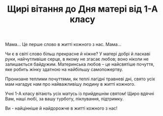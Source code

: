 ﻿---
title: Щирі вітання до Дня матері від 1-А класу
---

Мама… Це перше слово в житті кожного з нас. Мама…

Чи є в світі слово більш прекрасне й ніжне? У матері добрі й ласкаві руки, найчутливіше серце, в якому не згасає любов; воно ніколи не залишається байдужим. Материнська любов – це найсвятіше почуття, яке робить жінку здатною на найбільшу самопожертву.

Пронизане теплими почуттями, як теплі лагідні травневі дні, свято усіх мам нагадує нам про найважливішу людину в житті кожного. 

Учні 1-А класу вітають усіх матусь із прийдешнім святом! Щиро вдячні Вам, наші любі, за вашу турботу, піклування, підтримку. 

Ви - найцінніше й найдорожче в житті кожного з нас!

<fbvideo id="2044793409345303" />